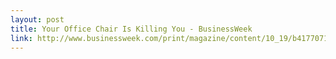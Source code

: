 ```yaml
---
layout: post
title: Your Office Chair Is Killing You - BusinessWeek
link: http://www.businessweek.com/print/magazine/content/10_19/b4177071221162.htm
---
```

